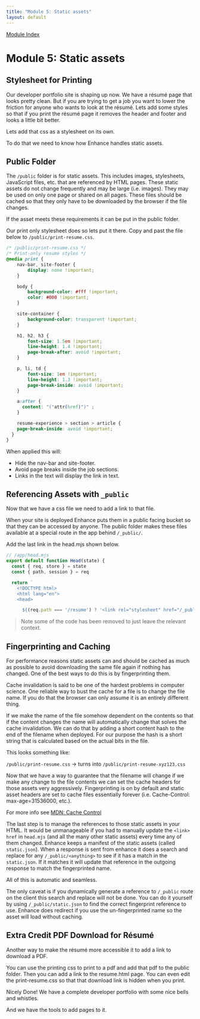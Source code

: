 ```yaml
---
title: "Module 5: Static assets"
layout: default
---
```


[Module Index](/enhance-workshop)



# Module 5: Static assets

## Stylesheet for Printing

Our developer portfolio site is shaping up now.
We have a résumé page that looks pretty clean.
But if you are trying to get a job you want to lower the friction for anyone who wants to look at the résumé.
Lets add some styles so that if you print the résumé page it removes the header and footer and looks a little bit better.

Lets add that css as a stylesheet on its own.

To do that we need to know how Enhance handles static assets.

## Public Folder

The `/public` folder is for static assets.
This includes images, stylesheets, JavaScript files, etc. that are referenced by HTML pages.
These static assets do not change frequently and may be large (i.e. images).
They may be used on only one page or shared on all pages.
These files should be cached so that they only have to be downloaded by the browser if the file changes.

If the asset meets these requirements it can be put in the public folder.

Our print only stylesheet does so lets put it there.
Copy and past the file below to `/public/print-resume.css`.

```css
/* /public/print-resume.css */
/* Print-only resume styles */
@media print {
    nav-bar, site-footer {
        display: none !important;
    }

    body {
        background-color: #fff !important;
        color: #000 !important;
    }

    site-container {
        background-color: transparent !important;
    }

    h1, h2, h3 {
        font-size: 1.5em !important;
        line-height: 1.4 !important;
        page-break-after: avoid !important;
    }

    p, li, td {
        font-size: 1em !important;
        line-height: 1.3 !important;
        page-break-inside: avoid !important;
    }

    a:after {
      content: "("attr(href)")" ;
    }

    resume-experience > section > article {
    page-break-inside: avoid !important;
  }
}
```

When applied this will:
- Hide the nav-bar and site-footer.
- Avoid page breaks inside the job sections.
- Links in the text will display the link in text.


## Referencing Assets with `_public`

Now that we have a css file we need to add a link to that file.

When your site is deployed Enhance puts them in a public facing bucket so that they can be accessed by anyone. The public folder makes these files available at a special route in the app behind `/_public/`.

Add the last link in the head.mjs shown below.


```javascript
// /app/head.mjs
export default function Head(state) {
  const { req, store } = state
  const { path, session } = req

  return `
    <!DOCTYPE html>
    <html lang="en">
    <head>

      ${(req.path === '/resume') ? '<link rel="stylesheet" href="/_public/print-resume.css">' : ''}
```

>Note some of the code has been removed to just leave the relevant context.

## Fingerprinting and Caching

For performance reasons static assets can and should be cached as much as possible to avoid downloading the same file again if nothing has changed.
One of the best ways to do this is by fingerprinting them.

Cache invalidation is said to be one of the hardest problems in computer science.
One reliable way to bust the cache for a file is to change the file name.
If you do that the browser can only assume it is an entirely different thing.

If we make the name of the file somehow dependent on the contents so that if the content changes the name will automatically change that solves the cache invalidation. We can do that by adding a short content hash to the end of the filename when deployed. For our purpose the hash is a short string that is calculated based on the actual bits in the file.

This looks something like:

`/public/print-resume.css` -> turns into `/public/print-resume-xyz123.css`

Now that we have a way to guarantee that the filename will change if we make any change to the file contents we can set the cache headers for those assets very aggressively. Fingerprinting is on by default and static asset headers are set to cache files essentially forever (i.e. Cache-Control: max-age=31536000, etc.).

For more info see [MDN: Cache Control](https://developer.mozilla.org/en-US/docs/Web/HTTP/Headers/Cache-Control)

The last step is to manage the references to those static assets in your HTML.
It would be unmanageable if you had to manually update the `<link>` `href` in `head.mjs` (and all the many other static assets) every time any of them changed.
Enhance keeps a manifest of the static assets (called `static.json`).
When a response is sent from enhance it does a search and replace for any `/_public/<anything>` to see if it has a match in the `static.json`.
If it matches it will update that reference in the outgoing response to match the fingerprinted name.

All of this is automatic and seamless.

The only caveat is if you dynamically generate a reference to `/_public` route on the client this search and replace will not be done.
You can do it yourself by using `/_public/static.json` to find the correct fingerprint reference to use.
Enhance does redirect if you use the un-fingerprinted name so the asset will load without caching.

## Extra Credit PDF Download for Résumé
Another way to make the résumé more accessible it to add a link to download a PDF.

You can use the printing css to print to a pdf and add that pdf to the public folder.
Then you can add a link to the resume.html page.
You can even edit the print-resume.css so that that download link is hidden when you print.

Nicely Done! We have a complete developer portfolio with some nice bells and whistles.

And we have the tools to add pages to it.





